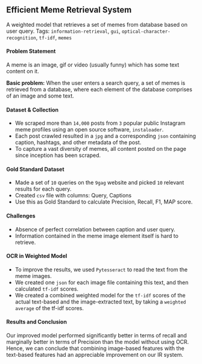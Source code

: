 ## Efficient Meme Retrieval System
A weighted model that retrieves a set of memes from database based on user query.
Tags: `information-retrieval`, `gui`, `optical-character-recognition`, `tf-idf`, `memes`

#### Problem Statement
A meme is an image, gif or video (usually funny) which has some text content on it.

**Basic problem:** When the user enters a search query, a set of memes is retrieved from a database, where each element of the database comprises of an image and some text.

#### Dataset & Collection
* We scraped more than `14,000` posts from `3` popular public Instagram meme profiles using an open source software, `instaloader`.
* Each post crawled resulted in a `jpg` and a corresponding `json` containing caption, hashtags, and other metadata of the post.
* To capture a vast diversity of memes, all content posted on the page since inception has been scraped.

#### Gold Standard Dataset
* Made a set of `10` queries on the `9gag` website and picked `10` relevant results for each query.
* Created `csv` file with columns: Query, Captions
* Use this as Gold Standard to calculate Precision, Recall, F1, MAP score.

#### Challenges
* Absence of perfect correlation between caption and user query.
* Information contained in the meme image element itself is hard to retrieve.

#### OCR in Weighted Model
* To improve the results, we used `Pytesseract` to read the text from the meme images. 
* We created one `json` for each image file containing this text, and then calculated `tf-idf` scores. 
* We created a combined weighted model for the `tf-idf` scores of the actual text-based and the image-extracted text, by taking a `weighted average` of the tf-idf scores.

#### Results and Conclusion
Our improved model performed significantly better in terms of recall and marginally better in terms of Precision than the model without using OCR. Hence, we can conclude that combining image-based features with the text-based features had an appreciable improvement on our IR system.

